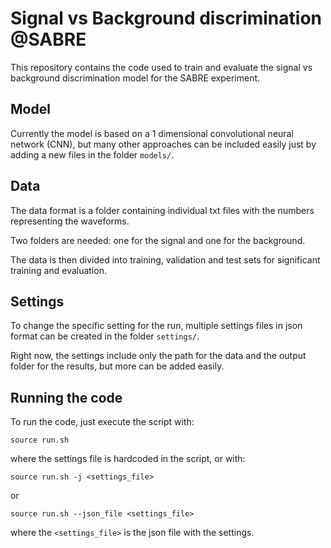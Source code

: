 # Signal vs Background discrimination @SABRE

This repository contains the code used to train and evaluate the signal vs background discrimination model for the SABRE experiment. 

## Model

Currently the model is based on a 1 dimensional convolutional neural network (CNN), but many other approaches can be included easily just by adding a new files in the folder `models/`.

## Data

The data format is a folder containing individual txt files with the numbers representing the waveforms.

Two folders are needed: one for the signal and one for the background.

The data is then divided into training, validation and test sets for significant training and evaluation.

## Settings

To change the specific setting for the run, multiple settings files in json format can be created in the folder `settings/`.

Right now, the settings include only the path for the data and the output folder for the results, but more can be added easily.

## Running the code

To run the code, just execute the script with:

```source run.sh```

where the settings file is hardcoded in the script, or with:

```source run.sh -j <settings_file>```

or

```source run.sh --json_file <settings_file>```

where the `<settings_file>` is the json file with the settings.
